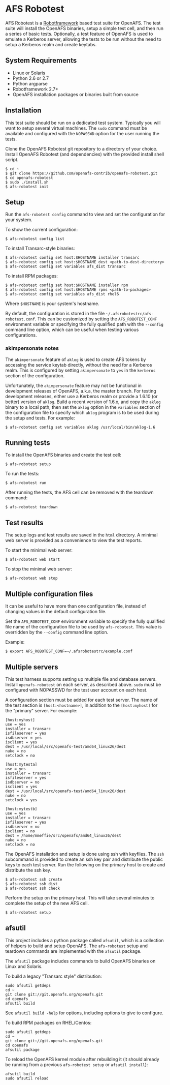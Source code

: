# AFS Robotest

AFS Robotest is a [Robotframework][1] based test suite for OpenAFS. The test
suite will install the OpenAFS binaries, setup a simple test cell, and then run
a series of basic tests.  Optionally, a test feature of OpenAFS is used to
emulate a Kerberos server, allowing the tests to be run without the need to
setup a Kerberos realm and create keytabs.

[1]: http://robotframework.org/

## System Requirements

* Linux or Solaris
* Python 2.6 or 2.7
* Python argparse
* Robotframework 2.7+
* OpenAFS installation packages or binaries built from source

## Installation

This test suite should be run on a dedicated test system.  Typically you will
want to setup several virtual machines.  The  `sudo` command must be available
and configured with the `NOPASSWD` option for the user running the tests.

Clone the OpenAFS Robotest git repository to a directory of your choice.
Install OpenAFS Robotest (and dependencies) with the provided install shell
script.

    $ cd ~
    $ git clone https://github.com/openafs-contrib/openafs-robotest.git
    $ cd openafs-robotest
    $ sudo ./install.sh
    $ afs-robotest init

## Setup

Run the `afs-robotest config` command to view and set the configuration for
your system.

To show the current configuration:

    $ afs-robotest config list

To install Transarc-style binaries:

    $ afs-robotest config set host:$HOSTNAME installer transarc
    $ afs-robotest config set host:$HOSTNAME dest <path-to-dest-directory>
    $ afs-robotest config set variables afs_dist transarc

To install RPM packages:

    $ afs-robotest config set host:$HOSTNAME installer rpm
    $ afs-robotest config set host:$HOSTNAME rpms <path-to-packages>
    $ afs-robotest config set variables afs_dist rhel6

Where `$HOSTNAME` is your system's hostname.

By default, the configuration is stored in the file
`~/.afsrobotestrc/afs-robotest.conf`. This can be customized by setting the
`AFS_ROBOTEST_CONF` environment variable or specifying the fully qualified path
with the `--config` command line option, which can be useful when testing
various configurations.

### akimpersonate notes

The `akimpersonate` feature of `aklog` is used to create AFS tokens by
accessing the service keytab directly, without the need for a Kerberos realm.
This is configured by setting `akimpersonate` to `yes` in the `kerberos`
section of the configuration.

Unfortunately, the `akimpersonate` feature may not be functional in
development releases of OpenAFS, a.k.a, the master branch.  For testing
development releases, either use a Kerberos realm or provide a 1.6.10 (or
better) version of `aklog`.  Build a recent version of 1.6.x, and copy the
`aklog` binary to a local path, then set the `aklog` option in the `variables`
section of the configuration file to specify which `aklog` program is to be
used during the setup and tests. For example:

    $ afs-robotest config set variables aklog /usr/local/bin/aklog-1.6

## Running tests

To install the OpenAFS binaries and create the test cell:

    $ afs-robotest setup

To run the tests:

    $ afs-robotest run

After running the tests, the AFS cell can be removed with the teardown
command:

    $ afs-robotest teardown

## Test results

The setup logs and test results are saved in the `html` directory.  A minimal
web server is provided as a convenience to view the test reports.

To start the minimal web server:

    $ afs-robotest web start

To stop the minimal web server:

    $ afs-robotest web stop

## Multiple configuration files

It can be useful to have more than one configuration file, instead of changing
values in the default configuration file.

Set the `AFS_ROBOTEST_CONF` environment variable to specify the fully qualified
file name of the configuration file to be used by `afs-robotest`.  This value
is overridden by the `--config` command line option.

Example:

    $ export AFS_ROBOTEST_CONF=~/.afsrobotestrc/example.conf

## Multiple servers

This test harness supports setting up multiple file and database servers.
Install `openafs-robotest` on each server, as described above.  `sudo` must be
configured with NOPASSWD for the test user account on each host.

A configuration section must be added for each test server. The name of the
test section is `[host:<hostname>]`, in addition to the `[host:myhost]` for
the "primary" server.  For example:

    [host:myhost]
    use = yes
    installer = transarc
    isfileserver = yes
    isdbserver = yes
    isclient = yes
    dest = /usr/local/src/openafs-test/amd64_linux26/dest
    nuke = no
    setclock = no

    [host:mytesta]
    use = yes
    installer = transarc
    isfileserver = yes
    isdbserver = no
    isclient = yes
    dest = /usr/local/src/openafs-test/amd64_linux26/dest
    nuke = no
    setclock = yes

    [host:mytestb]
    use = yes
    installer = transarc
    isfileserver = yes
    isdbserver = no
    isclient = no
    dest = /home/mmeffie/src/openafs/amd64_linux26/dest
    nuke = no
    setclock = no

The OpenAFS installation and setup is done using ssh with keyfiles. The
`ssh` subcommand is provided to create an ssh key pair and distribute
the public keys to each test server.  Run the following on the primary host to
create and distribute the ssh key.

    $ afs-robotest ssh create
    $ afs-robotest ssh dist
    $ afs-robotest ssh check

Perform the setup on the primary host. This will take several minutes to
complete the setup of the new AFS cell.

    $ afs-robotest setup

## afsutil

This project includes a python package called `afsutil`, which is a collection
of helpers to build and setup OpenAFS.  The `afs-robotest` setup and teardown
commands are implemented with the `afsutil` package.

The `afsutil` package includes commands to build OpenAFS binaries on Linux and
Solaris.

To build a legacy "Transarc style" distribution:

    sudo afsutil getdeps
    cd ~
    git clone git://git.openafs.org/openafs.git
    cd openafs
    afsutil build

See `afsutil build -help` for options, including options to give to configure.

To build RPM packages on RHEL/Centos:

    sudo afsutil getdeps
    cd ~
    git clone git://git.openafs.org/openafs.git
    cd openafs
    afsutil package

To reload the OpenAFS kernel module after rebuilding it (it should already be
running from a previous `afs-robotest setup` or `afsutil install`):

    afsutil build
    sudo afsutil reload


